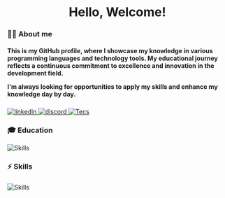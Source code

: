 <div align="center">
  <h1>Hello, Welcome!</h1>
</div>

###

<h3 align="left">👩‍💻 About me</h3>

<h4 align="left">
This is my GitHub profile, where I showcase my knowledge in various programming languages and technology tools. My educational journey reflects a continuous commitment to excellence and innovation in the development field.

I'm always looking for opportunities to apply my skills and enhance my knowledge day by day.

</h4>

###

<div align="left">
  <a href="https://www.linkedin.com/in/adryanrr/" target="_blank">
  <img src="https://skillicons.dev/icons?i=linkedin" alt="linkedin" />
  </a>
  <a href="https://discord.com/users/adryanrr" target="_blank">
  <img src="https://skillicons.dev/icons?i=discord" alt="discord" />
  </a>
  <a href="https://instagram.com/_adryanrr" target="_blank">
  <img src="https://skillicons.dev/icons?i=instagram" alt="Tecs" />
  </a>
</div>

<h3 align="left">🎓 Education</h3>

<div align="left">
  <img src="https://skillicons.dev/icons?i=redhat,aws" alt="Skills" />
</div>

###

<h3 align="left">⚡ Skills</h3>

###


<div align="left">
  <img src="https://skillicons.dev/icons?i=arch,c,java,html,css,js,ts,react,nextjs,nodejs,spring,docker" alt="Skills" />
</div>
